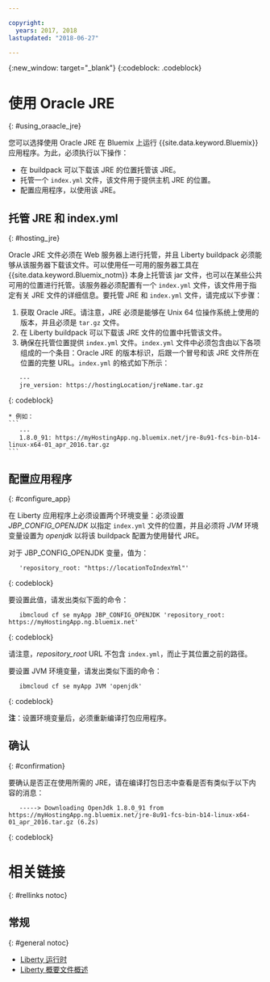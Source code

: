 ```yaml
---

copyright:
  years: 2017, 2018
lastupdated: "2018-06-27"

---
```


{:new_window: target="_blank"}
{:codeblock: .codeblock}

# 使用 Oracle JRE
{: #using_oraacle_jre}

您可以选择使用 Oracle JRE 在 Bluemix 上运行 {{site.data.keyword.Bluemix}} 应用程序。为此，必须执行以下操作：
* 在 buildpack 可以下载该 JRE 的位置托管该 JRE。
* 托管一个 `index.yml` 文件，该文件用于提供主机 JRE 的位置。
* 配置应用程序，以使用该 JRE。

## 托管 JRE 和 index.yml
{: #hosting_jre}

Oracle JRE 文件必须在 Web 服务器上进行托管，并且 Liberty buildpack 必须能够从该服务器下载该文件。可以使用任一可用的服务器工具在 {{site.data.keyword.Bluemix_notm}} 本身上托管该 jar 文件，也可以在某些公共可用的位置进行托管。该服务器必须配置有一个 `index.yml` 文件，该文件用于指定有关 JRE 文件的详细信息。要托管 JRE 和 `index.yml` 文件，请完成以下步骤：
  1. 获取 Oracle JRE。请注意，JRE 必须是能够在 Unix 64 位操作系统上使用的版本，并且必须是 `tar.gz` 文件。
  2. 在 Liberty buildpack 可以下载该 JRE 文件的位置中托管该文件。
  3. 确保在托管位置提供 `index.yml` 文件。`index.yml` 文件中必须包含由以下各项组成的一个条目：Oracle JRE 的版本标识，后跟一个冒号和该 JRE 文件所在位置的完整 URL。`index.yml` 的格式如下所示：
```
   ---
   jre_version: https://hostingLocation/jreName.tar.gz
```
{: codeblock}

    * 例如：
    ```
       ---
       1.8.0_91: https://myHostingApp.ng.bluemix.net/jre-8u91-fcs-bin-b14-linux-x64-01_apr_2016.tar.gz
    ```

## 配置应用程序
{: #configure_app}

在 Liberty 应用程序上必须设置两个环境变量：必须设置 *JBP_CONFIG_OPENJDK* 以指定 `index.yml` 文件的位置，并且必须将 *JVM* 环境变量设置为 *openjdk* 以将该 buildpack 配置为使用替代 JRE。

对于 JBP_CONFIG_OPENJDK 变量，值为：
```
   'repository_root: "https://locationToIndexYml"'
```
{: codeblock}

要设置此值，请发出类似下面的命令：
```
   ibmcloud cf se myApp JBP_CONFIG_OPENJDK 'repository_root: https://myHostingApp.ng.bluemix.net'
```
{: codeblock}

请注意，*repository_root* URL 不包含 `index.yml`，而止于其位置之前的路径。

要设置 JVM 环境变量，请发出类似下面的命令：
```
   ibmcloud cf se myApp JVM 'openjdk'
```
{: codeblock}

**注**：设置环境变量后，必须重新编译打包应用程序。

## 确认
{: #confirmation}

要确认是否正在使用所需的 JRE，请在编译打包日志中查看是否有类似于以下内容的消息：
```
   -----> Downloading OpenJdk 1.8.0_91 from https://myHostingApp.ng.bluemix.net/jre-8u91-fcs-bin-b14-linux-x64-01_apr_2016.tar.gz (6.2s)
```
{: codeblock}

# 相关链接
{: #rellinks notoc}
## 常规
{: #general notoc}
* [Liberty 运行时](index.html)
* [Liberty 概要文件概述](https://www.ibm.com/support/knowledgecenter/SSEQTP_liberty/com.ibm.websphere.wlp.doc/ae/cwlp_about.html)
